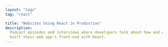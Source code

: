```yaml
---
layout: "tags"
tag: "react"

title: "Websites Using React in Production"
description:
  Podcast episodes and interviews where developers talk about how and why they
  built their web app's front-end with React.
---
```

